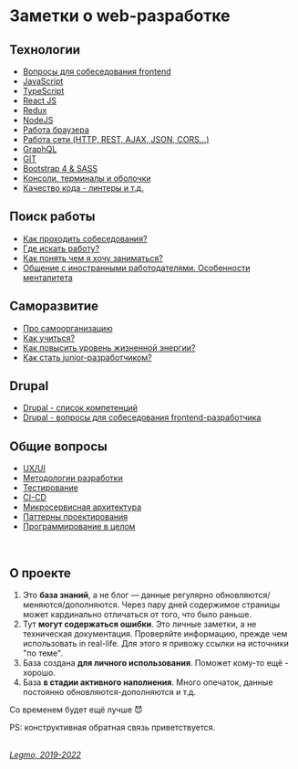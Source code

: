 # Заметки о web-разработке #

## Технологии ##
- [Вопросы для собеседования frontend](/Pages/JobSearch/InterviewQuestions.md)
- [JavaScript](/Pages/JS/JS.md)
- [TypeScript](/Pages/JS/TypeScript.md)
- [React JS](/Pages/JS/React.md)
- [Redux](/Pages/JS/Redux.md)
- [NodeJS](/Pages/JS/NodeJS.md)
- [Работа браузера](/Pages/WebDeveloping/Browser.md)
- [Работа сети (HTTP, REST, AJAX, JSON, CORS...)](/Pages/WebDeveloping/Network.md)
- [GraphQL](/Pages/WebDeveloping/GraphQL.md)
- [GIT](/Pages/_Other/GIT.md)
- [Bootstrap 4 & SASS](/Pages/WebDeveloping/HtmlCssQuestions.md)
- [Консоли, терминалы и оболочки](/Pages/_Other/Console.md)
- [Качество кода - линтеры и т.д.](/Pages/JS/CodeQuality.md)

## Поиск работы ##

- [Как проходить собеседования?](/Pages/JobSearch/Interview.md)
- [Где искать работу?](/Pages/JobSearch/HR-company.md)
- [Как понять чем я хочу заниматься?](/Pages/JobSearch/Destination.md)
- [Общение с иностранными работодателями. Особенности менталитета](/Pages/JobSearch/ForeignMentality.md)

## Саморазвитие ##
- [Про самоорганизацию](/Pages/SelfOrgainzation/SelfOrganization.md)
- [Как учиться?](/Pages/SelfOrgainzation/Learning.md)
- [Как повысить уровень жизненной энергии?](/Pages/SelfOrgainzation/Energy.md)
- [Как стать junior-разработчиком?](/Pages/SelfOrgainzation/GradationJunior.md)

## Drupal ##
- [Drupal - список компетенций](/Pages/Drupal/CompetenciesList.md)
- [Drupal - вопросы для собеседования frontend-разработчика](/Pages/Drupal/DrupalQuestions.md)

## Общие вопросы ##
- [UX/UI](/Pages/_Other/UxUi.md)
- [Методологии разработки](/Pages/Programming/Methodology.md)
- [Тестирование](/Pages/Programming/Testing.md)
- [CI-CD](/Pages/Programming/CI-CD.md)
- [Микросервисная архитектура](/Pages/WebDeveloping/Microservices.md)
- [Паттерны проектирования](/Pages/Programming/Pattern.md)
- [Программирование в целом](/Pages/Programming/Programming.md)

<br>

## О проекте ##
  1) Это **база знаний**, а не блог — данные регулярно обновляются/меняются/дополняются. Через пару дней содержимое страницы может кардинально отличаться от того, что было раньше.
  1) Тут **могут содержаться ошибки**. Это личные заметки, а не техническая документация. Проверяйте информацию, прежде чем использовать in real-life. Для этого я привожу ссылки на источники "по теме".
  1) База создана **для личного использования**. Поможет кому-то ещё - хорошо.
  1) База **в стадии активного наполнения**. Много опечаток, данные постоянно обновляются-дополняются и т.д. 

Со временем будет ещё лучше :smiling_imp: 

PS: конструктивная обратная связь приветствуется.
<br>
<br>

*[Legmo, 2019-2022](https://github.com/Legmo/notes/)*

